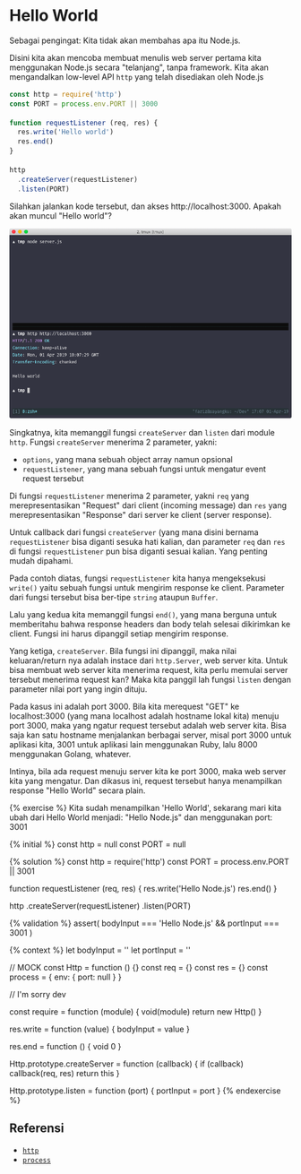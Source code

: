 # Hello World

Sebagai pengingat: Kita tidak akan membahas apa itu Node.js.

Disini kita akan mencoba membuat menulis web server pertama kita menggunakan Node.js secara
"telanjang", tanpa framework. Kita akan mengandalkan low-level API `http` yang telah disediakan oleh
Node.js

```js
const http = require('http')
const PORT = process.env.PORT || 3000

function requestListener (req, res) {
  res.write('Hello world')
  res.end()
}

http
  .createServer(requestListener)
  .listen(PORT)
```

Silahkan jalankan kode tersebut, dan akses http://localhost:3000. Apakah akan muncul "Hello world"?

![](../img/server.png)

Singkatnya, kita memanggil fungsi `createServer` dan `listen` dari module `http`. Fungsi
`createServer` menerima 2 parameter, yakni:

- `options`, yang mana sebuah object array namun opsional
- `requestListener`, yang mana sebuah fungsi untuk mengatur event request tersebut

Di fungsi `requestListener` menerima 2 parameter, yakni `req` yang merepresentasikan "Request" dari
client (incoming message) dan `res` yang merepresentasikan "Response" dari server ke client (server
response).

Untuk callback dari fungsi `createServer` (yang mana disini bernama `requestListener` bisa diganti
sesuka hati kalian, dan parameter `req` dan `res` di fungsi `requestListener` pun bisa diganti
sesuai kalian. Yang penting mudah dipahami.

Pada contoh diatas, fungsi `requestListener` kita hanya mengeksekusi `write()` yaitu sebuah fungsi
untuk mengirim response ke client. Parameter dari fungsi tersebut bisa ber-tipe `string` ataupun
`Buffer`.

Lalu yang kedua kita memanggil fungsi `end()`, yang mana berguna untuk memberitahu bahwa response
headers dan body telah selesai dikirimkan ke client. Fungsi ini harus dipanggil setiap mengirim
response.

Yang ketiga, `createServer`. Bila fungsi ini dipanggil, maka nilai keluaran/return nya adalah
instace dari `http.Server`, web server kita. Untuk bisa membuat web server kita menerima request,
kita perlu memulai server tersebut menerima request kan? Maka kita panggil lah fungsi `listen`
dengan parameter nilai port yang ingin dituju.

Pada kasus ini adalah port 3000. Bila kita merequest "GET" ke localhost:3000 (yang mana localhost
adalah hostname lokal kita) menuju port 3000, maka yang ngatur request tersebut adalah web server
kita. Bisa saja kan satu hostname menjalankan berbagai server, misal port 3000 untuk aplikasi kita,
3001 untuk aplikasi lain menggunakan Ruby, lalu 8000 menggunakan Golang, whatever.

Intinya, bila ada request menuju server kita ke port 3000, maka web server kita yang mengatur. Dan
dikasus ini, request tersebut hanya menampilkan response "Hello World" secara plain.

{% exercise %}
Kita sudah menampilkan 'Hello World', sekarang mari kita ubah dari Hello World menjadi: "Hello
Node.js" dan menggunakan port: 3001

{% initial %}
const http = null
const PORT = null

{% solution %}
const http = require('http')
const PORT = process.env.PORT || 3001

function requestListener (req, res) {
  res.write('Hello Node.js')
  res.end()
}

http
  .createServer(requestListener)
  .listen(PORT)

{% validation %}
assert(
  bodyInput === 'Hello Node.js' &&
  portInput === 3001
)

{% context %}
let bodyInput = ''
let portInput = ''

// MOCK
const Http = function () {}
const req = {}
const res = {}
const process = { env: { port: null } }

// I'm sorry dev

const require = function (module) {
  void(module)
  return new Http()
}

res.write = function (value) {
  bodyInput = value
}

res.end = function () { void 0 }

Http.prototype.createServer = function (callback) {
  if (callback) callback(req, res)
  return this
}

Http.prototype.listen = function (port) {
  portInput = port
}
{% endexercise %}

## Referensi

- [`http`](https://nodejs.org/api/http.html)
- [`process`](https://nodejs.org/api/process.html)
